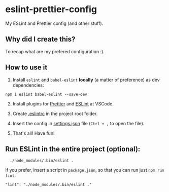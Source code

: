 # eslint-prettier-config

My ESLint and Prettier config (and other stuff).

## Why did I create this?

To recap what are my prefered configuration :).

## How to use it

1. Install `eslint` and `babel-eslint` **locally** (a matter of preference) as dev dependencies:

```
npm i eslint babel-eslint --save-dev
```

2. Install plugins for [Prettier](https://marketplace.visualstudio.com/items?itemName=esbenp.prettier-vscode) and [ESLint](https://marketplace.visualstudio.com/items?itemName=dbaeumer.vscode-eslint) at VSCode.

3. Create [.eslintrc](./.eslintrc) in the project root folder.

4. Insert the config in [settings.json](./settings.json) file (`Ctrl + ,` to open the file).

5. That's all! Have fun!

## Run ESLint in the entire project (optional):

```
  ./node_modules/.bin/eslint .
```

If you prefer, insert a script in `package.json`, so that you can run just `npm run lint`:

```
"lint": "./node_modules/.bin/eslint ."
```
